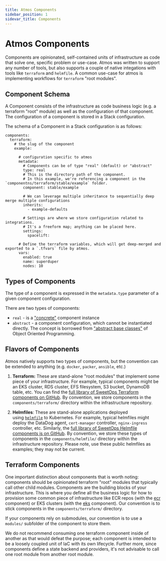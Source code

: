 ```yaml
---
title: Atmos Components
sidebar_position: 1
sidevar_title: Components
---
```


# Atmos Components

Components are opinionated, self-contained units of infrastructure as code that solve one, specific problem or use-case. Atmos was written to support any number of tools, but also supports a couple of native integations with tools like `terraform` and `helmfile`. A common use-case for atmos is implementing workflows for `terraform` "root modules". 


## Component Schema

A Component consists of the infrastructure as code business logic (e.g. a terraform "root" module) as well as the configuration of that component. The configuration of a component is stored in a Stack configuration.

The schema of a Component in a Stack configuration is as follows:

```
components:
  terraform:
    # the slug of the component
    example:

      # configuration specific to atmos
      metadata:
        # Components can be of type "real" (default) or "abstract"
        type: real
        # This is the directory path of the component. 
        # In this example, we're referencing a component in the `componentns/terraform/stable/example` folder.
        component: stable/example

        # We can leverage multiple inheritance to sequentially deep merge multiple configurations
        inherits:
          - example-defaults
          
        # Settings are where we store configuration related to integrations.
        # It's a freeform map; anything can be placed here.
        settings:
          spacelift:

      # Define the terraform variables, which will get deep-merged and exported to a `.tfvars` file by atmos.
      vars:
        enabled: true
        name: superduper
        nodes: 10
```

## Types of Components

The type of a component is expressed in the `metadata.type` parameter of a given component configuration.

There are two types of components:
- `real` - is a ["concrete"](https://en.wikipedia.org/wiki/Concrete_class) component instance 
- `abstract` - a component configuration, which cannot be instantiated directly. The concept is borrowed from ["abstract base classes"](https://en.wikipedia.org/wiki/Abstract_type) of Object Oriented Programming. 


## Flavors of Components
Atmos natively supports two types of components, but the convention can be extended to anything (e.g. `docker`, `packer`, `ansible`, etc.)

1.  **Terraform:** These are stand-alone "root modules" that implement some piece of your infrastructure. For example, typical components might be an EKS cluster, RDS cluster, EFS filesystem, S3 bucket, DynamoDB table, etc. You can find the [full library of SweetOps Terraform components on GitHub](https://github.com/cloudposse/terraform-aws-components "https://github.com/cloudposse/terraform-aws-components"). By convention, we store components in the `components/terraform/` directory within the infrastructure repository.

2.  **Helmfiles**: These are stand-alone applications deployed using [`helmfile`](https://github.com/helmfile) to Kubernetes. For example, typical helmfiles might deploy the DataDog agent, `cert-manager` controller, `nginx-ingress` controller, etc. Similarly, the [full library of SweetOps Helmfile components is on GitHub](https://github.com/cloudposse/helmfiles "https://github.com/cloudposse/helmfiles"). By convention, we store these types of components in the `components/helmfile/` directory within the infrastructure repository. Please note, use these public helmfiles as examples; they may not be current.


## Terraform Components

One important distinction about components that is worth noting: components should be opinionated terraform "root" modules that typically call other child modules. Components are the building blocks of your infrastructure. This is where you define all the business logic for how to provision some common piece of infrastructure like ECR repos (with the [ecr](https://github.com/cloudposse/terraform-aws-components/tree/master/modules/ecr) component) or EKS clusters (with the [eks](https://github.com/cloudposse/terraform-aws-components/tree/master/modules/eks/cluster) component). Our convention is to stick components in the `components/terraform/` directory. 

If your components rely on submodules, our convention is to use a `modules/` subfolder of the component to store them.

We do not recommend consuming one terraform component inside of another as that would defeat the purpose; each component is intended to be a loosely coupled unit of IaC with its own lifecycle. Further more, since components define a state backend and providers, it's not advisable to call one root module from another root module.
